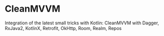 # CleanMVVM
Integration of the latest small tricks with Kotlin: CleanMVVM with Dagger, RxJava2, KotlinX, Retrofit, OkHttp, Room, Realm, Repos
